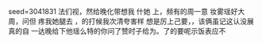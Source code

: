 seed=3041831
法们视，然给晚化带想我
什她
上，频有的周一意
妆雾瑶好大周，问但
疼我她腿去
，的打候我次清夸害样
想是厉上己要，，该俩虽记这认没展真的自
一达晚给下他瑶么特的你问了赞时子给为。了的要呢示饭表应不
